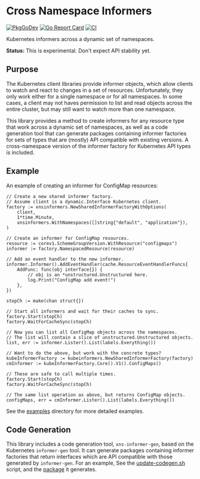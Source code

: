 # Cross Namespace Informers

[![PkgGoDev](https://pkg.go.dev/badge/mod/github.com/maistra/xns-informer)](https://pkg.go.dev/mod/github.com/maistra/xns-informer)
[![Go Report Card](https://goreportcard.com/badge/github.com/maistra/xns-informer)](https://goreportcard.com/report/github.com/maistra/xns-informer)
[![CI](https://github.com/maistra/xns-informer/workflows/CI/badge.svg)](https://github.com/maistra/xns-informer/actions)

Kubernetes informers across a dynamic set of namespaces.

**Status:** This is experimental. Don't expect API stability yet.


## Purpose

The Kubernetes client libraries provide informer objects, which allow clients
to watch and react to changes in a set of resources.  Unfortunately, they only
work either for a single namespace or for all namespaces.  In some cases, a
client may not haves permission to list and read objects across the entire
cluster, but may still want to watch more than one namespace.

This library provides a method to create informers for any resource type that
work across a dynamic set of namespaces, as well as a code generation tool
that can generate packages containing informer factories for sets of types
that are (mostly) API compatible with existing versions.  A cross-namespace
version of the informer factory for Kubernetes API types is included.


## Example

An example of creating an informer for ConfigMap resources:

```golang
// Create a new shared informer factory.
// Assume client is a dynamic.Interface Kubernetes client.
factory := xnsinformers.NewSharedInformerFactoryWithOptions(
	client,
	1*time.Minute,
	xnsinformers.WithNamespaces([]string{"default", "application"}),
)

// Create an informer for ConfigMap resources.
resource := corev1.SchemeGroupVersion.WithResource("configmaps")
informer := factory.NamespacedResource(resource)

// Add an event handler to the new informer.
informer.Informer().AddEventHandler(cache.ResourceEventHandlerFuncs{
	AddFunc: func(obj interface{}) {
		// obj is an *unstructured.Unstructured here.
		log.Print("ConfigMap add event!")
	},
})

stopCh := make(chan struct{})

// Start all informers and wait for their caches to sync.
factory.Start(stopCh)
factory.WaitForCacheSync(stopCh)

// Now you can list all ConfigMap objects across the namespaces.
// The list will contain a slice of unstructured.Unstructured objects.
list, err := informer.Lister().List(labels.Everything())

// Want to do the above, but work with the concrete types?
kubeInformerFactory := kubeinformers.NewSharedInformerFactory(factory)
cmInformer := kubeInformerFactory.Core().V1().ConfigMaps()

// These are safe to call multiple times.
factory.Start(stopCh)
factory.WaitForCacheSync(stopCh)

// The same list operation as above, but returns ConfigMap objects.
configMaps, err = cmInformer.Lister().List(labels.Everything())
```

See the [examples][1] directory for more detailed examples.


## Code Generation

This library includes a code generation tool, `xns-informer-gen`, based on the
Kubernetes `informer-gen` tool.  It can generate packages containing informer
factories that return interfaces which are API compatible with those generated
by `informer-gen`.  For an example, See the [update-codegen.sh][2] script, and
the [package][3] it generates.


  [1]: https://github.com/maistra/xns-informer/tree/master/examples
  [2]: https://github.com/maistra/xns-informer/blob/master/hack/update-codegen.sh
  [3]: https://github.com/maistra/xns-informer/tree/master/pkg/generated/kube
